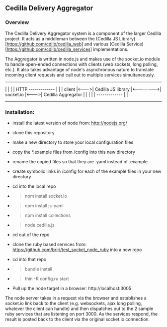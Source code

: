 ## Cedilla Delivery Aggregator

### Overview

The Cedilla Delivery Aggregator system is a component of the larger Cedilla project. It acts as a middleman between the (Cedilla JS Library)[https://github.com/cdlib/cedilla_web] and various (Cedilla Service)[https://github.com/cdlib/cedilla_services] implementations.

The Aggregator is written in node.js and makes use of the socket.io module to handle open-ended connections with clients (web sockets, long polling, etc.). It also takes advantage of node's asynchronous nature to translate incoming client requests and call out to multiple services simultaneously.



 -------------       ----------------------                                ----------------------
|             |     |                      |   HTTP    -------------      |                      |
|   client    |<--->|  Cedilla JS library  |<-------->|  socket.io  |<--->|  Cedilla Aggregator  |
|             |     |                      |           -------------      |                      |
 -------------       ----------------------                                ----------------------

 

### Installation:

* install the latest version of node from: http://nodejs.org/

* clone this repository

* make a new directory to store your local configuration files

* copy the *.example files from /config into this new directory

* rename the copied files so that they are .yaml instead of .example

* create symbolic links in /config for each of the example files in your new directory 

* cd into the local repo

* > npm install socket.io

* > npm install js-yaml

* > npm install collections

* > node cedilla.js

* cd out of the repo

* clone the ruby based services from: https://github.com/briri/test_socket_node_ruby into a new repo

* cd into that repo

* > bundle install

* > thin -R config.ru start

* Pull up the node target in a browser: http://localhost:3005 

The node server takes in a request via the browser and establishes a socket.io link back to the client (e.g. websockets, ajax long polling, whatever the client can handle) and then dispatches out to the 2 sample ruby services that are listening on port 3000. As the services respond, the result is posted back to the client via the original socket.io connection.

